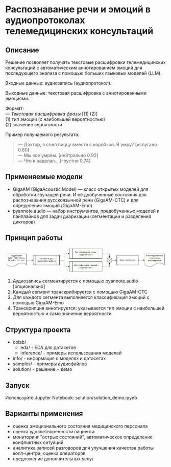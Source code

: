 # **Распознавание речи и эмоций в аудиопротоколах телемедицинских консультаций**
## **Описание**
Решение позволяет получать текстовые расшифровки телемедицинских консультаций с автоматическим аннотированием эмоций для последующего анализа с помощью больших языковых моделей (LLM).

Входные данные: аудиозапись (аудиопротокол).

Выходные данные: текстовая расшифровка с аннотированными эмоциями.

Формат:<br />
*— Текстовая расшифровка фразы* [(1) (2)]<br />
(1) тип эмоции (с наибольшей вероятностью)<br />
(2) значение вероятности<br />

Пример получаемого результата:

>— Доктор, я съел пиццу вместе с коробкой. Я умру? [испугано 0.80]<br />
>— Мы все умрём. [нейтрально 0.92]<br />
>— Что я наделал… [грустно 0.74]<br />

## **Применяемые модели**
* GigaAM (GigaAcoustic Model) — класс открытых моделей для обработки звучащей речи. И её дообученные состояния для распознавания русскоязычной речи (GigaAM-CTC) и для определения эмоций (GigaAM-Emo)
* pyannote.audio — набор инструментов, предобученных моделей и пайплайнов для задач диаризации (сегментации и разделения дикторов)

## **Принцип работы**
![Схема](https://github.com/mipt-bio3/hackathon-1/blob/main/scheme.png?raw=true)
1. Аудиозапись сегментируется с помощью pyannote.audio [опционально]
2. Каждый сегмент транскрибируется с помощью GigaAM-CTC
3. Для каждого сегмента выполняется классификация эмоций с помощью GigaAM-Emo
4. Транскрипция аннотируется: указывается тип эмоции с наибольшей вероятностью и само значение вероятности

## **Структура проекта**
* colab/
  * eda/ - EDA для датасетов
  * inference/ - примеры использования моделей
* info/ - информация о моделях и датасетах
* samples/ - примеры аудиофайлов
* solution/ - решение + демо

## **Запуск**
Используйте Jupyter Notebook: solution/solution_demo.ipynb

## **Варианты применения**
- оценка эмоционального состояния медицинского персонала
- оценка удовлетворенности пациента
- мониторинг "острых состояний", автоматическое определение конфликтных ситуаций
- аналитика записей разговоров для улучшения качества работы колл-центра, оценка операторов
- предложение дополнительных услуг
